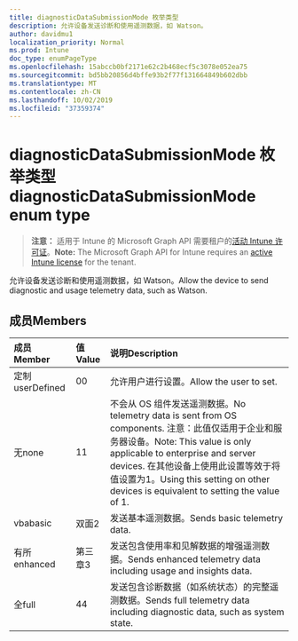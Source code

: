 ```yaml
---
title: diagnosticDataSubmissionMode 枚举类型
description: 允许设备发送诊断和使用遥测数据，如 Watson。
author: davidmu1
localization_priority: Normal
ms.prod: Intune
doc_type: enumPageType
ms.openlocfilehash: 15abccb0bf2171e62c2b468ecf5c3078e052ea75
ms.sourcegitcommit: bd5bb20856d4bffe93b2f77f131664849b602dbb
ms.translationtype: MT
ms.contentlocale: zh-CN
ms.lasthandoff: 10/02/2019
ms.locfileid: "37359374"
---
```

# <a name="diagnosticdatasubmissionmode-enum-type"></a><span data-ttu-id="0df10-103">diagnosticDataSubmissionMode 枚举类型</span><span class="sxs-lookup"><span data-stu-id="0df10-103">diagnosticDataSubmissionMode enum type</span></span>

> <span data-ttu-id="0df10-104">**注意：** 适用于 Intune 的 Microsoft Graph API 需要租户的[活动 Intune 许可证](https://go.microsoft.com/fwlink/?linkid=839381)。</span><span class="sxs-lookup"><span data-stu-id="0df10-104">**Note:** The Microsoft Graph API for Intune requires an [active Intune license](https://go.microsoft.com/fwlink/?linkid=839381) for the tenant.</span></span>

<span data-ttu-id="0df10-105">允许设备发送诊断和使用遥测数据，如 Watson。</span><span class="sxs-lookup"><span data-stu-id="0df10-105">Allow the device to send diagnostic and usage telemetry data, such as Watson.</span></span>

## <a name="members"></a><span data-ttu-id="0df10-106">成员</span><span class="sxs-lookup"><span data-stu-id="0df10-106">Members</span></span>
|<span data-ttu-id="0df10-107">成员</span><span class="sxs-lookup"><span data-stu-id="0df10-107">Member</span></span>|<span data-ttu-id="0df10-108">值</span><span class="sxs-lookup"><span data-stu-id="0df10-108">Value</span></span>|<span data-ttu-id="0df10-109">说明</span><span class="sxs-lookup"><span data-stu-id="0df10-109">Description</span></span>|
|:---|:---|:---|
|<span data-ttu-id="0df10-110">定制</span><span class="sxs-lookup"><span data-stu-id="0df10-110">userDefined</span></span>|<span data-ttu-id="0df10-111">0</span><span class="sxs-lookup"><span data-stu-id="0df10-111">0</span></span>|<span data-ttu-id="0df10-112">允许用户进行设置。</span><span class="sxs-lookup"><span data-stu-id="0df10-112">Allow the user to set.</span></span>|
|<span data-ttu-id="0df10-113">无</span><span class="sxs-lookup"><span data-stu-id="0df10-113">none</span></span>|<span data-ttu-id="0df10-114">1</span><span class="sxs-lookup"><span data-stu-id="0df10-114">1</span></span>|<span data-ttu-id="0df10-115">不会从 OS 组件发送遥测数据。</span><span class="sxs-lookup"><span data-stu-id="0df10-115">No telemetry data is sent from OS components.</span></span> <span data-ttu-id="0df10-116">注意：此值仅适用于企业和服务器设备。</span><span class="sxs-lookup"><span data-stu-id="0df10-116">Note: This value is only applicable to enterprise and server devices.</span></span> <span data-ttu-id="0df10-117">在其他设备上使用此设置等效于将值设置为1。</span><span class="sxs-lookup"><span data-stu-id="0df10-117">Using this setting on other devices is equivalent to setting the value of 1.</span></span>|
|<span data-ttu-id="0df10-118">vba</span><span class="sxs-lookup"><span data-stu-id="0df10-118">basic</span></span>|<span data-ttu-id="0df10-119">双面</span><span class="sxs-lookup"><span data-stu-id="0df10-119">2</span></span>|<span data-ttu-id="0df10-120">发送基本遥测数据。</span><span class="sxs-lookup"><span data-stu-id="0df10-120">Sends basic telemetry data.</span></span>|
|<span data-ttu-id="0df10-121">有所</span><span class="sxs-lookup"><span data-stu-id="0df10-121">enhanced</span></span>|<span data-ttu-id="0df10-122">第三章</span><span class="sxs-lookup"><span data-stu-id="0df10-122">3</span></span>|<span data-ttu-id="0df10-123">发送包含使用率和见解数据的增强遥测数据。</span><span class="sxs-lookup"><span data-stu-id="0df10-123">Sends enhanced telemetry data including usage and insights data.</span></span>|
|<span data-ttu-id="0df10-124">全</span><span class="sxs-lookup"><span data-stu-id="0df10-124">full</span></span>|<span data-ttu-id="0df10-125">4</span><span class="sxs-lookup"><span data-stu-id="0df10-125">4</span></span>|<span data-ttu-id="0df10-126">发送包含诊断数据（如系统状态）的完整遥测数据。</span><span class="sxs-lookup"><span data-stu-id="0df10-126">Sends full telemetry data including diagnostic data, such as system state.</span></span>|




